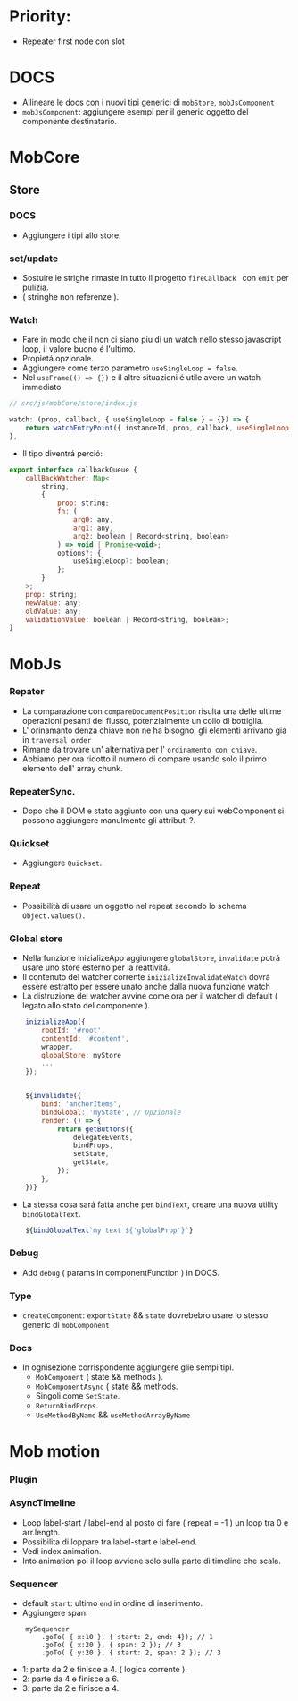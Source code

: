 # Priority:
- Repeater first node con slot

# DOCS
- Allineare le docs con i nuovi tipi generici di `mobStore`, `mobJsComponent`
- `mobJsComponent`: aggiungere esempi per il generic <R> oggetto del componente destinatario.


# MobCore

## Store

### DOCS
- Aggiungere i tipi allo store.

### set/update
- Sostuire le strighe rimaste in tutto il progetto `fireCallback ` con `emit` per pulizia.
- ( stringhe non referenze ).

### Watch
- Fare in modo che il non ci siano piu di un watch nello stesso javascript loop, il valore buono é l'ultimo.
- Propietá opzionale.
- Aggiungere come terzo parametro `useSingleLoop = false`.
- Nel `useFrame(() => {})` e il altre situazioni é utile avere un watch immediato.

```js
// src/js/mobCore/store/index.js

watch: (prop, callback, { useSingleLoop = false } = {}) => {
    return watchEntryPoint({ instanceId, prop, callback, useSingleLoop: useSingleLoop ?? false });
},
```
- Il tipo diventrá perció:

```js
export interface callbackQueue {
    callBackWatcher: Map<
        string,
        {
            prop: string;
            fn: (
                arg0: any,
                arg1: any,
                arg2: boolean | Record<string, boolean>
            ) => void | Promise<void>;
            options?: {
                useSingleLoop?: boolean;
            };
        }
    >;
    prop: string;
    newValue: any;
    oldValue: any;
    validationValue: boolean | Record<string, boolean>;
}
```

# MobJs

### Repater
- La comparazione con `compareDocumentPosition` risulta una delle ultime operazioni pesanti del flusso, potenzialmente un collo di bottiglia.
- L' orinamanto denza chiave non ne ha bisogno, gli elementi arrivano gia in `traversal order`
- Rimane da trovare un' alternativa per l' `ordinamento con chiave`.
- Abbiamo per ora ridotto il numero di compare usando solo il primo elemento dell' array chunk.

### RepeaterSync.
- Dopo che il DOM e stato aggiunto con una query sui webComponent si possono aggiungere manulmente gli attributi ?.

### Quickset
- Aggiungere `Quickset`.

### Repeat
- Possibilità di usare un oggetto nel repeat secondo lo schema `Object.values()`.

### Global store
- Nella funzione inizializeApp aggiungere `globalStore`, `invalidate` potrá usare uno store esterno per la reattivitá.
- Il contenuto del watcher corrente `inizializeInvalidateWatch` dovrá essere estratto per essere unato anche dalla nuova funzione watch
- La distruzione del watcher avvine come ora per il watcher di default ( legato allo stato del componente ).

```js
    inizializeApp({
        rootId: '#root',
        contentId: '#content',
        wrapper,
        globalStore: myStore
        ...
    });


    ${invalidate({
        bind: 'anchorItems',
        bindGlobal: 'myState', // Opzionale
        render: () => {
            return getButtons({
                delegateEvents,
                bindProps,
                setState,
                getState,
            });
        },
    })}

```
- La stessa cosa sará fatta anche per `bindText`, creare una nuova utility `bindGlobalText`.
```js
    ${bindGlobalText`my text ${'globalProp'}`}
```

### Debug
- Add `debug` ( params in componentFunction ) in DOCS.

### Type
- `createComponent`: `exportState` && `state` dovrebebro usare lo stesso generic<T> di `mobComponent`

### Docs
- In ognisezione corrispondente aggiungere glie sempi tipi.
    - `MobComponent` ( state && methods ).
    - `MobComponentAsync` ( state && methods.
    - Singoli come `SetState`.
    - `ReturnBindProps`.
    - `UseMethodByName` && `useMethodArrayByName`


# Mob motion

### Plugin

### AsyncTimeline
- Loop label-start / label-end al posto di fare ( repeat = -1 ) un loop tra 0 e arr.length.
- Possibilita di loppare tra label-start e label-end.
- Vedi index animation.
- Into animation poi il loop avviene solo sulla parte di timeline che scala.

### Sequencer
- default `start`: ultimo `end` in ordine di inserimento.
- Aggiungere span:<br/>

```
    mySequencer
        .goTo( { x:10 }, { start: 2, end: 4}); // 1
        .goTo( { x:20 }, { span: 2 }); // 3
        .goTo( { y:20 }, { start: 2, span: 2 }); // 3
```
- 1: parte da 2 e finisce a 4. ( logica corrente ).
- 2: parte da 4 e finisce a 6.
- 3: parte da 2 e finisce a 4.
